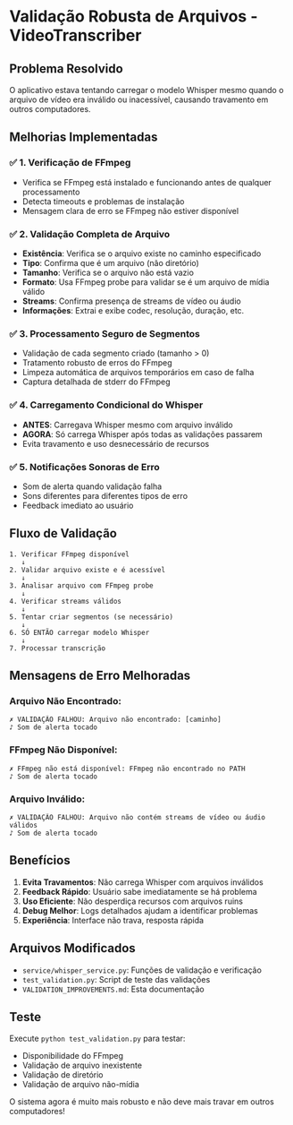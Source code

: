 # Validação Robusta de Arquivos - VideoTranscriber

## Problema Resolvido
O aplicativo estava tentando carregar o modelo Whisper mesmo quando o arquivo de vídeo era inválido ou inacessível, causando travamento em outros computadores.

## Melhorias Implementadas

### ✅ 1. Verificação de FFmpeg
- Verifica se FFmpeg está instalado e funcionando antes de qualquer processamento
- Detecta timeouts e problemas de instalação
- Mensagem clara de erro se FFmpeg não estiver disponível

### ✅ 2. Validação Completa de Arquivo
- **Existência**: Verifica se o arquivo existe no caminho especificado
- **Tipo**: Confirma que é um arquivo (não diretório)
- **Tamanho**: Verifica se o arquivo não está vazio
- **Formato**: Usa FFmpeg probe para validar se é um arquivo de mídia válido
- **Streams**: Confirma presença de streams de vídeo ou áudio
- **Informações**: Extrai e exibe codec, resolução, duração, etc.

### ✅ 3. Processamento Seguro de Segmentos
- Validação de cada segmento criado (tamanho > 0)
- Tratamento robusto de erros do FFmpeg
- Limpeza automática de arquivos temporários em caso de falha
- Captura detalhada de stderr do FFmpeg

### ✅ 4. Carregamento Condicional do Whisper
- **ANTES**: Carregava Whisper mesmo com arquivo inválido
- **AGORA**: Só carrega Whisper após todas as validações passarem
- Evita travamento e uso desnecessário de recursos

### ✅ 5. Notificações Sonoras de Erro
- Som de alerta quando validação falha
- Sons diferentes para diferentes tipos de erro
- Feedback imediato ao usuário

## Fluxo de Validação

```
1. Verificar FFmpeg disponível
   ↓
2. Validar arquivo existe e é acessível  
   ↓
3. Analisar arquivo com FFmpeg probe
   ↓
4. Verificar streams válidos
   ↓
5. Tentar criar segmentos (se necessário)
   ↓
6. SÓ ENTÃO carregar modelo Whisper
   ↓
7. Processar transcrição
```

## Mensagens de Erro Melhoradas

### Arquivo Não Encontrado:
```
✗ VALIDAÇÃO FALHOU: Arquivo não encontrado: [caminho]
♪ Som de alerta tocado
```

### FFmpeg Não Disponível:
```
✗ FFmpeg não está disponível: FFmpeg não encontrado no PATH
♪ Som de alerta tocado
```

### Arquivo Inválido:
```
✗ VALIDAÇÃO FALHOU: Arquivo não contém streams de vídeo ou áudio válidos
♪ Som de alerta tocado
```

## Benefícios

1. **Evita Travamentos**: Não carrega Whisper com arquivos inválidos
2. **Feedback Rápido**: Usuário sabe imediatamente se há problema
3. **Uso Eficiente**: Não desperdiça recursos com arquivos ruins
4. **Debug Melhor**: Logs detalhados ajudam a identificar problemas
5. **Experiência**: Interface não trava, resposta rápida

## Arquivos Modificados

- `service/whisper_service.py`: Funções de validação e verificação
- `test_validation.py`: Script de teste das validações
- `VALIDATION_IMPROVEMENTS.md`: Esta documentação

## Teste
Execute `python test_validation.py` para testar:
- Disponibilidade do FFmpeg
- Validação de arquivo inexistente
- Validação de diretório
- Validação de arquivo não-mídia

O sistema agora é muito mais robusto e não deve mais travar em outros computadores!

